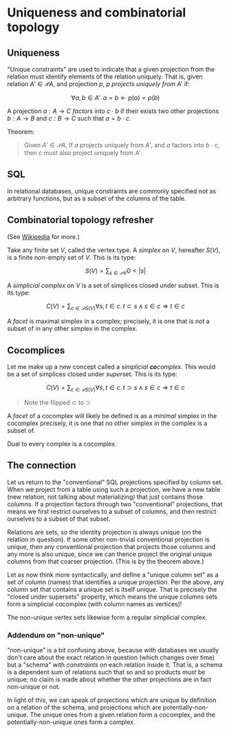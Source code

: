 # Uniqueness and combinatorial topology

## Uniqueness

"Unique constraints" are used to indicate that a given projection from the relation must identify elements of the relation uniquely.
That is, given relation $A' \in \mathscr{P}A$, and projection $p$, $p$ *projects uniquely from* $A'$ if:

```math
\forall a, b \in A' .\, a = b \leftarrow p(a) = p(b)
```

A projection $a : A \to C$ *factors* into $c \cdot b$ if their exists two other projections $b : A \to B$ and $c : B \to C$ such that $a = b \cdot c$.

Theorem:

> Given $A' \in \mathscr{P}A$,
> If $a$ projects uniquely from $A'$, and $a$ factors into $b \cdot c$, then $c$ must also project uniquely from $A'$.

## SQL

In relational databases, unique constraints are commonly specified not as arbitrary functions, but as a subset of the columns of the table.

## Combinatorial topology refresher

(See [Wikipedia](https://en.wikipedia.org/wiki/Abstract_simplicial_complex) for more.)

Take any finite set $V$, called the vertex type. A *simplex* on $V$, hereafter $S(V)$, is a finite non-empty set of $V$.
This is its type:

```math
S(V) = \sum_{s \in \mathscr{P}V} 0 \lt |s|
```

A *simplicial complex* on $V$ is a set of simplices closed under subset.
This is its type:

```math
C(V) = \sum_{c \in \mathscr{P}S(V)} \forall s, t \in c.\, t \subset s \wedge s \in c \Rightarrow t \in c
```

A *facet* is maximal simplex in a complex;
precisely, it is one that is not a subset of in any other simplex in the complex.

## Cocomplices

Let me make up a new concept called a *simplicial **co**complex*.
This would be a set of simplices closed under *super*set.
This is its type:

```math
C(V) = \sum_{c \in \mathscr{P}S(V)} \forall s, t \in c.\, t \supset s \wedge s \in c \Rightarrow t \in c
```

> Note the flipped $\subset$ to  $\supset$

A *facet* of a cocomplex will likely be defined is as a *minimal* simplex in the cocomplex
precisely, it is one that no other simplex in the complex is a subset of.

Dual to every complex is a cocomplex.

## The connection

Let us return to the "conventional" SQL projections specified by column set. When we project from a table using such a projection, we have a new table (new relation, not talking about materializing) that just contains those columns. If a projection factors through two "conventional" projections, that means we first restrict ourselves to a subset of columns, and then restrict ourselves to a subset of that subset.

Relations are sets, so the identity projection is always unique (on the relation in question).
If some other non-trivial conventional projection is unique, then any conventional projection that projects those columns and any more is also unique, since we can thence project the original unique columns from that coarser projection. (This is by the theorem above.)

Let as now think more syntactically, and define a "unique column set" as a set of column (names) that identifies a unique projection. Per the above, any column set that contains a unique set is itself unique. That is precisely the "closed under supersets" property, which means the unique columns sets form a simplicial cocomplex (with column names as vertices)!

The non-unique vertex sets likewise form a regular simplicial complex.

### Addendum on "non-unique"

"non-unique" is a bit confusing above, because with databases we usually don't care about the exact relation in question (which changes over time) but a "schema" with *constraints* on each relation inside it. That is, a schema is a dependent sum of relations such that so and so products *must* be unique; no claim is made about whether the other projections are in fact non-unique or not.

In light of this, we can speak of projections which are unique by definition on a relation of the schema, and projections which are potentially-non-unique. The unique ones from a given relation form a cocomplex, and the potentially-non-unique ones form a complex.
